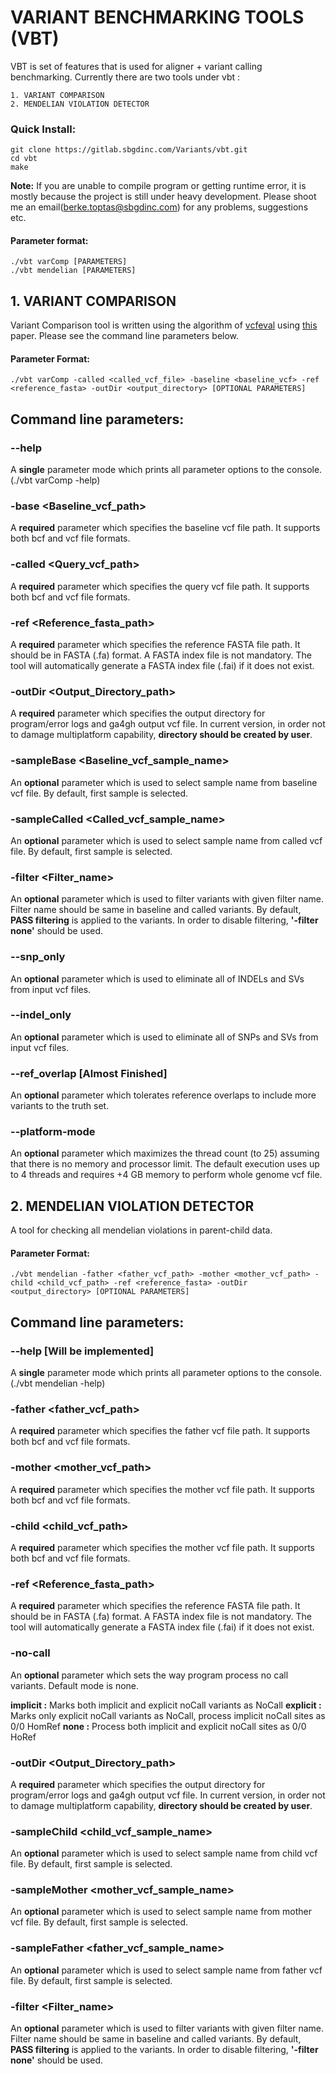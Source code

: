 # VARIANT BENCHMARKING TOOLS (VBT)

VBT is set of features that is used for aligner + variant calling benchmarking. Currently there are two tools under vbt :

    1. VARIANT COMPARISON
    2. MENDELIAN VIOLATION DETECTOR


### Quick Install:
```
git clone https://gitlab.sbgdinc.com/Variants/vbt.git
cd vbt
make
```
**Note:** If you are unable to compile program or getting runtime error, it is mostly because the project is still under heavy development. Please shoot me an email(berke.toptas@sbgdinc.com) for any problems, suggestions etc.

#### Parameter format:
```
./vbt varComp [PARAMETERS]
./vbt mendelian [PARAMETERS]
```

## 1. VARIANT COMPARISON

Variant Comparison tool is written using the algorithm of [vcfeval](https://github.com/RealTimeGenomics/rtg-tools "vcfeval github page") using [this](http://biorxiv.org/content/early/2015/08/02/023754) paper. Please see the command line parameters below.

#### Parameter Format:
```
./vbt varComp -called <called_vcf_file> -baseline <baseline_vcf> -ref <reference_fasta> -outDir <output_directory> [OPTIONAL PARAMETERS]
```

## Command line parameters:


### --help
A **single** parameter mode which prints all parameter options to the console. (./vbt varComp -help)


### -base <Baseline_vcf_path>

A **required** parameter which specifies the baseline vcf file path. It supports both bcf and vcf file formats.


### -called <Query_vcf_path>

A **required** parameter which specifies the query vcf file path. It supports both bcf and vcf file formats.


### -ref <Reference_fasta_path>

A **required** parameter which specifies the reference FASTA file path. It should be in FASTA (.fa) format. A FASTA index file is not mandatory. The tool will automatically generate a FASTA index file (.fai) if it does not exist.


### -outDir <Output_Directory_path>

A **required** parameter which specifies the output directory for program/error logs and ga4gh output vcf file. In current version, in order not to damage multiplatform capability, **directory should be created by user**.


### -sampleBase <Baseline_vcf_sample_name>

An **optional** parameter which is used to select sample name from baseline vcf file. By default, first sample is selected.


### -sampleCalled <Called_vcf_sample_name>

An **optional** parameter which is used to select sample name from called vcf file. By default, first sample is selected.

### -filter <Filter_name>

An **optional** parameter which is used to filter variants with given filter name. Filter name should be same in baseline and called variants. By default, **PASS filtering** is applied to the variants. In order to disable filtering, **'-filter none'** should be used.


### --snp_only

An **optional** parameter which is used to eliminate all of INDELs and SVs from input vcf files.


### --indel_only

An **optional** parameter which is used to eliminate all of SNPs and SVs from input vcf files.


### --ref_overlap [Almost Finished]

An **optional** parameter which tolerates reference overlaps to include more variants to the truth set.

### --platform-mode

An **optional** parameter which maximizes the thread count (to 25) assuming that there is no memory and processor limit. The default execution uses up to 4 threads and requires +4 GB memory to perform whole genome vcf file.


## 2. MENDELIAN VIOLATION DETECTOR

A tool for checking all mendelian violations in parent-child data.

#### Parameter Format:
```
./vbt mendelian -father <father_vcf_path> -mother <mother_vcf_path> -child <child_vcf_path> -ref <reference_fasta> -outDir <output_directory> [OPTIONAL PARAMETERS]
```

## Command line parameters:


### --help [Will be implemented]
A **single** parameter mode which prints all parameter options to the console. (./vbt mendelian -help)


### -father <father_vcf_path>

A **required** parameter which specifies the father vcf file path. It supports both bcf and vcf file formats.


### -mother <mother_vcf_path>

A **required** parameter which specifies the mother vcf file path. It supports both bcf and vcf file formats.

### -child <child_vcf_path>

A **required** parameter which specifies the mother vcf file path. It supports both bcf and vcf file formats.

### -ref <Reference_fasta_path>

A **required** parameter which specifies the reference FASTA file path. It should be in FASTA (.fa) format. A FASTA index file is not mandatory. The tool will automatically generate a FASTA index file (.fai) if it does not exist.

### -no-call <No Call Mode>

An **optional** parameter which sets the way program process no call variants. Default mode is none.

**implicit :** Marks both implicit and explicit noCall variants as NoCall
**explicit :** Marks only explicit noCall variants as NoCall, process implicit noCall sites as 0/0 HomRef
**none     :** Process both implicit and explicit noCall sites as 0/0 HoRef

### -outDir <Output_Directory_path>

A **required** parameter which specifies the output directory for program/error logs and ga4gh output vcf file. In current version, in order not to damage multiplatform capability, **directory should be created by user**.


### -sampleChild <child_vcf_sample_name>

An **optional** parameter which is used to select sample name from child vcf file. By default, first sample is selected.


### -sampleMother <mother_vcf_sample_name>

An **optional** parameter which is used to select sample name from mother vcf file. By default, first sample is selected.


### -sampleFather <father_vcf_sample_name>

An **optional** parameter which is used to select sample name from father vcf file. By default, first sample is selected.

### -filter <Filter_name>

An **optional** parameter which is used to filter variants with given filter name. Filter name should be same in baseline and called variants. By default, **PASS filtering** is applied to the variants. In order to disable filtering, **'-filter none'** should be used.


